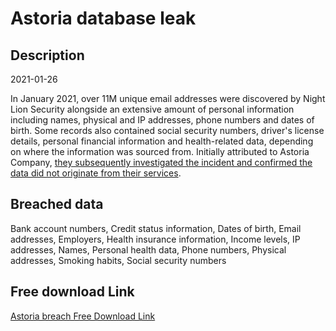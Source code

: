 # Astoria database leak

## Description

2021-01-26

In January 2021, over 11M unique email addresses were discovered by Night Lion Security alongside an extensive amount of personal information including names, physical and IP addresses, phone numbers and dates of birth. Some records also contained social security numbers, driver's license details, personal financial information and health-related data, depending on where the information was sourced from. Initially attributed to Astoria Company, <a href="https://astoriacompany.com/cyber-update/" target="_blank" rel="noopener">they subsequently investigated the incident and confirmed the data did not originate from their services</a>.

## Breached data

Bank account numbers, Credit status information, Dates of birth, Email addresses, Employers, Health insurance information, Income levels, IP addresses, Names, Personal health data, Phone numbers, Physical addresses, Smoking habits, Social security numbers

## Free download Link

[Astoria breach Free Download Link](https://tinyurl.com/2b2k277t)
